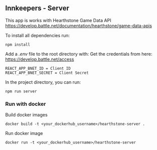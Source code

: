 ## Innkeepers - Server

This app is works with Hearthstone Game Data API
https://develop.battle.net/documentation/hearthstone/game-data-apis

To install all dependencies run:

```
npm install
```

Add a *.env* file to the root directory with:
Get the credentials from here: https://develop.battle.net/access

```
REACT_APP_BNET_ID = Client ID
REACT_APP_BNET_SECRET = Client Secret
```

In the project directory, you can run:

```
npm run server
```

### Run with docker

Build docker images

```
docker build -t <your_dockerhub_username>/hearthstone-server .  
```

Run docker image

```
docker run -t <your_dockerhub_username>/hearthstone-server
```